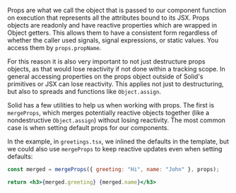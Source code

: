 Props are what we call the object that is passed to our component function on execution that represents all the attributes bound to its JSX. Props objects are readonly and have reactive properties which are wrapped in Object getters. This allows them to have a consistent form regardless of whether the caller used signals, signal expressions, or static values. You access them by `props.propName`.

For this reason it is also very important to not just destructure props objects, as that would lose reactivity if not done within a tracking scope. In general accessing properties on the props object outside of Solid's primitives or JSX can lose reactivity. This applies not just to destructuring, but also to spreads and functions like `Object.assign`.

Solid has a few utilities to help us when working with props. The first is `mergeProps`, which merges potentially reactive objects together (like a nondestructive `Object.assign`) without losing reactivity. The most common case is when setting default props for our components.

In the example, in `greetings.tsx`, we inlined the defaults in the template, but we could also use `mergeProps` to keep reactive updates even when setting defaults:

```jsx
const merged = mergeProps({ greeting: "Hi", name: "John" }, props);

return <h3>{merged.greeting} {merged.name}</h3>
```
